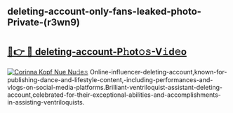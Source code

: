## deleting-account-only-fans​-leaked-photo​-Private-(r3wn9)


# <h2><a href="https://mediaupload.pro?title=deleting-account&ref=git">🔗👉 🔴 deleting-account-P𝚑ot𝚘𝚜-V𝚒d𝚎o</a></h2>

[![Corinna Kopf Nue Nu𝚍e𝚜](https://i.imgur.com/0qMVB7G.gif)](https://mediaupload.pro?title=deleting-account&ref=git)
Online-influencer-deleting-account,known-for-publishing-dance-and-lifestyle-content,-including-performances-and-vlogs-on-social-media-platforms.Brilliant-ventriloquist-assistant-deleting-account,celebrated-for-their-exceptional-abilities-and-accomplishments-in-assisting-ventriloquists.  